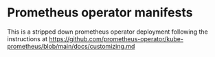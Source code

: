 # Prometheus operator manifests

This is a stripped down prometheus operator deployment following the instructions at
https://github.com/prometheus-operator/kube-prometheus/blob/main/docs/customizing.md
